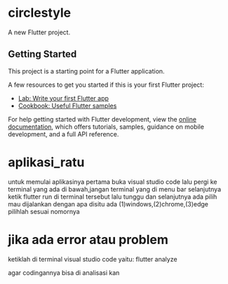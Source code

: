 # circlestyle

A new Flutter project.

## Getting Started

This project is a starting point for a Flutter application.

A few resources to get you started if this is your first Flutter project:

- [Lab: Write your first Flutter app](https://docs.flutter.dev/get-started/codelab)
- [Cookbook: Useful Flutter samples](https://docs.flutter.dev/cookbook)

For help getting started with Flutter development, view the
[online documentation](https://docs.flutter.dev/), which offers tutorials,
samples, guidance on mobile development, and a full API reference.
# aplikasi_ratu
untuk memulai aplikasinya
pertama buka visual studio code
lalu pergi ke terminal yang ada di bawah,jangan terminal yang di menu bar
selanjutnya ketik flutter run di terminal tersebut lalu tunggu dan selanjutnya ada pilih mau dijalankan dengan apa disitu ada (1)windows,(2)chrome,(3)edge
pilihlah sesuai nomornya

# jika ada error atau problem
ketiklah di terminal visual studio code yaitu: 
flutter analyze

agar codingannya bisa di analisasi kan
